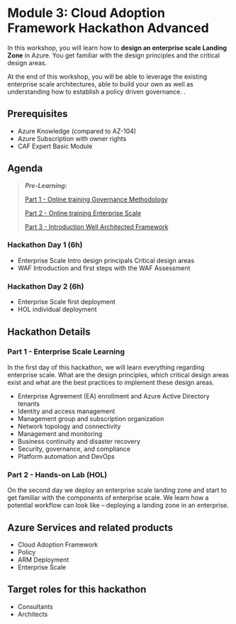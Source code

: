 # Module 3: Cloud Adoption Framework Hackathon Advanced

In this workshop, you will learn how to **design an enterprise scale Landing Zone** in Azure. You get familiar with the design principles and the critical design areas.

At the end of this workshop, you will be able to leverage the existing enterprise scale architectures, able to build your own as well as understanding how to establish a policy driven governance. .

## Prerequisites

- Azure Knowledge (compared to AZ-104)
- Azure Subscription with owner rights
- CAF Expert Basic Module

## Agenda

> ***Pre-Learning:***
> 
> [Part 1 - Online training Governance Methodology](https://docs.microsoft.com/learn/modules/build-cloud-governance-strategy-azure/)
> 
> [Part 2 - Online training Enterprise Scale](https://docs.microsoft.com/learn/paths/enterprise-scale-architecture/)
> 
> [Part 3 - Introduction Well Architected Framework](https://docs.microsoft.com/learn/paths/azure-well-architected-framework/)

### Hackathon Day 1 (6h)

- Enterprise Scale Intro
  design principals
  Critical design areas
- WAF Introduction and first steps
  with the WAF Assessment

### Hackathon Day 2 (6h)

- Enterprise Scale
  first deployment
- HOL
  individual deployment

## Hackathon Details

### Part 1 - Enterprise Scale Learning

In the first day of this hackathon, we will learn everything regarding enterprise scale. What are the design principles, which critical design areas exist and what are the best practices to implement these design areas.

- Enterprise Agreement (EA) enrollment and Azure Active Directory tenants
- Identity and access management
- Management group and subscription organization
- Network topology and connectivity
- Management and monitoring
- Business continuity and disaster recovery
- Security, governance, and compliance
- Platform automation and DevOps

### Part 2 - Hands-on Lab (HOL)

On the second day we deploy an enterprise scale landing zone and start to get familiar with the components of enterprise scale. We learn how a potential workflow can look like – deploying a landing zone in an enterprise.

## Azure Services and related products

- Cloud Adoption Framework
- Policy
- ARM Deployment
- Enterprise Scale

## Target roles for this hackathon

- Consultants
- Architects
